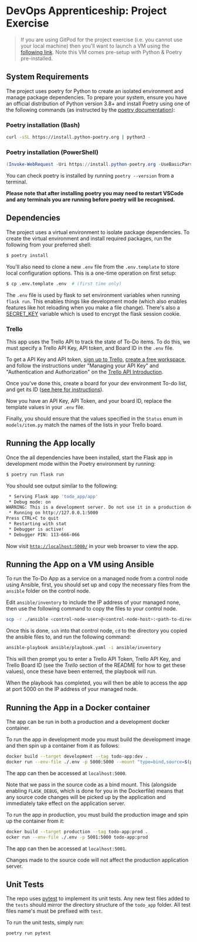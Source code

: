 # DevOps Apprenticeship: Project Exercise

> If you are using GitPod for the project exercise (i.e. you cannot use your local machine) then you'll want to launch a VM using the [following link](https://gitpod.io/#https://github.com/CorndelWithSoftwire/DevOps-Course-Starter). Note this VM comes pre-setup with Python & Poetry pre-installed.

## System Requirements

The project uses poetry for Python to create an isolated environment and manage package dependencies. To prepare your system, ensure you have an official distribution of Python version 3.8+ and install Poetry using one of the following commands (as instructed by the [poetry documentation](https://python-poetry.org/docs/#system-requirements)):

### Poetry installation (Bash)

```bash
curl -sSL https://install.python-poetry.org | python3 -
```

### Poetry installation (PowerShell)

```powershell
(Invoke-WebRequest -Uri https://install.python-poetry.org -UseBasicParsing).Content | py -
```

You can check poetry is installed by running `poetry --version` from a terminal.

**Please note that after installing poetry you may need to restart VSCode and any terminals you are running before poetry will be recognised.**

## Dependencies

The project uses a virtual environment to isolate package dependencies. To create the virtual environment and install required packages, run the following from your preferred shell:

```bash
$ poetry install
```

You'll also need to clone a new `.env` file from the `.env.template` to store local configuration options. This is a one-time operation on first setup:

```bash
$ cp .env.template .env  # (first time only)
```

The `.env` file is used by flask to set environment variables when running `flask run`. This enables things like development mode (which also enables features like hot reloading when you make a file change). There's also a [SECRET_KEY](https://flask.palletsprojects.com/en/2.3.x/config/#SECRET_KEY) variable which is used to encrypt the flask session cookie.


### Trello

This app uses the Trello API to track the state of To-Do items. To do this, we must specify a Trello API Key, API token, and Board ID in the `.env` file.

To get a API Key and API token, [sign up to Trello](https://trello.com/signup), [create a free workspace](https://support.atlassian.com/trello/docs/creating-a-new-workspace/), and follow the instructions under "Managing your API Key" and "Authentication and Authorization" on the [Trello API Introduction](https://developer.atlassian.com/cloud/trello/guides/rest-api/api-introduction/#your-first-api-call).

Once you've done this, create a board for your dev environment To-do list, and get its ID ([see here for instructions](https://developer.atlassian.com/cloud/trello/guides/rest-api/api-introduction/#your-first-api-call)).

Now you have an API Key, API Token, and your board ID, replace the template values in your `.env` file.

Finally, you should ensure that the values specified in the `Status` enum in `models/item.py` match the names of the lists in your Trello board.

## Running the App locally

Once the all dependencies have been installed, start the Flask app in development mode within the Poetry environment by running:
```bash
$ poetry run flask run
```

You should see output similar to the following:
```bash
 * Serving Flask app 'todo_app/app'
 * Debug mode: on
WARNING: This is a development server. Do not use it in a production deployment. Use a production WSGI server instead.
 * Running on http://127.0.0.1:5000
Press CTRL+C to quit
 * Restarting with stat
 * Debugger is active!
 * Debugger PIN: 113-666-066
```
Now visit [`http://localhost:5000/`](http://localhost:5000/) in your web browser to view the app.

## Running the App on a VM using Ansible

To run the To-Do App as a service on a managed node from a control node using Ansible, first, you should set up and copy the necessary files from the `ansible` folder on the control node.

Edit `ansible/inventory` to include the IP address of your managed none, then use the following command to copy the files to your control node.
```sh
scp -r ./ansible <control-node-user>@<control-node-host>:<path-to-directory-you-would-like-to-copy-to>
```

Once this is done, `ssh` into that control node, `cd` to the directory you copied the ansible files to, and run the following command:
```sh
ansible-playbook ansible/playbook.yaml -i ansible/inventory
```

This will then prompt you to enter a Trello API Token, Trello API Key, and Trello Board ID (see the *Trello* section of the README for how to get these values), once these have been enterred, the playbook will run.

When the playbook has completed, you will then be able to access the app at port 5000 on the IP address of your managed node.

## Running the App in a Docker container

The app can be run in both a production and a development docker container.

To run the app in development mode you must build the development image and then spin up a container from it as follows:

```bash
docker build --target development --tag todo-app:dev .
docker run --env-file ./.env -p 5000:5000 --mount "type=bind,source=$(pwd)/todo_app,target=/opt/todo_app" --detach todo-app:dev
```

The app can then be accessed at `localhost:5000`.

Note that we pass in the source code as a bind mount. This (alongside enabling `FLASK_DEBUG`, which is done for you in the Dockerfile) means that any source code changes will be picked up by the application and immediately take effect on the application server.

To run the app in production, you must build the production image and spin up the container from it:

```bash
docker build --target production --tag todo-app:prod .
ocker run --env-file ./.env -p 5001:5000 todo-app:prod
```
The app can then be accessed at `localhost:5001`.

Changes made to the source code will not affect the production application server.

## Unit Tests

The repo uses [pytest](https://docs.pytest.org/en/8.0.x/) to implement its unit tests. Any new test files added to the `tests`
should mirror the directory structure of the `todo_app` folder. All test files name's must be prefixed with `test`.

To run the unit tests, simply run:
```bash
poetry run pytest
```